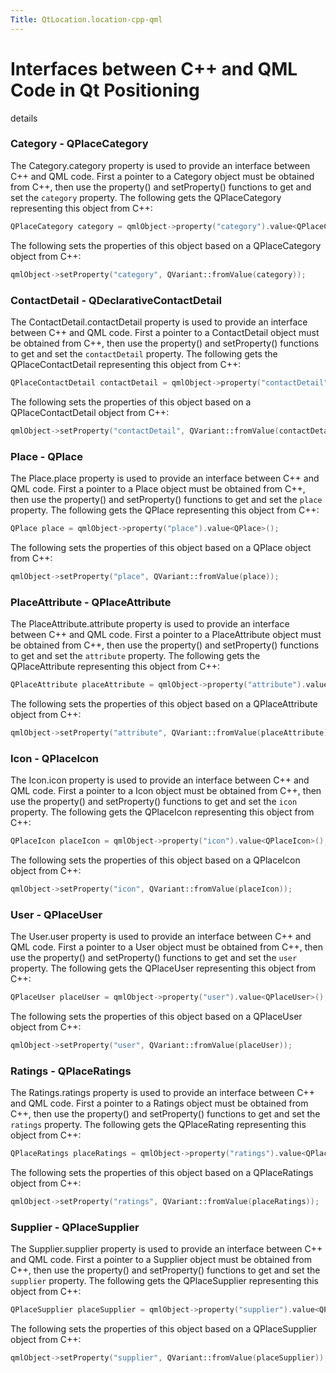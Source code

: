 ```yaml
---
Title: QtLocation.location-cpp-qml
---
```

        
Interfaces between C++ and QML Code in Qt Positioning
=====================================================

<span class="subtitle"></span>
details
### Category - QPlaceCategory

<span id="category"></span>
The Category.category property is used to provide an interface between C++ and QML code. First a pointer to a Category object must be obtained from C++, then use the property() and setProperty() functions to get and set the `category` property. The following gets the QPlaceCategory representing this object from C++:

``` cpp
QPlaceCategory category = qmlObject->property("category").value<QPlaceCategory>();
```

The following sets the properties of this object based on a QPlaceCategory object from C++:

``` cpp
qmlObject->setProperty("category", QVariant::fromValue(category));
```

<span id="contactdetail-qdeclarativecontactdetail"></span>
### ContactDetail - QDeclarativeContactDetail

<span id="contact-detail"></span>
The ContactDetail.contactDetail property is used to provide an interface between C++ and QML code. First a pointer to a ContactDetail object must be obtained from C++, then use the property() and setProperty() functions to get and set the `contactDetail` property. The following gets the QPlaceContactDetail representing this object from C++:

``` cpp
QPlaceContactDetail contactDetail = qmlObject->property("contactDetail").value<QPlaceContactDetail>();
```

The following sets the properties of this object based on a QPlaceContactDetail object from C++:

``` cpp
qmlObject->setProperty("contactDetail", QVariant::fromValue(contactDetail));
```

<span id="place-qplace"></span>
### Place - QPlace

<span id="place"></span>
The Place.place property is used to provide an interface between C++ and QML code. First a pointer to a Place object must be obtained from C++, then use the property() and setProperty() functions to get and set the `place` property. The following gets the QPlace representing this object from C++:

``` cpp
QPlace place = qmlObject->property("place").value<QPlace>();
```

The following sets the properties of this object based on a QPlace object from C++:

``` cpp
qmlObject->setProperty("place", QVariant::fromValue(place));
```

<span id="placeattribute-qplaceattribute"></span>
### PlaceAttribute - QPlaceAttribute

<span id="placeattribute"></span>
The PlaceAttribute.attribute property is used to provide an interface between C++ and QML code. First a pointer to a PlaceAttribute object must be obtained from C++, then use the property() and setProperty() functions to get and set the `attribute` property. The following gets the QPlaceAttribute representing this object from C++:

``` cpp
QPlaceAttribute placeAttribute = qmlObject->property("attribute").value<QPlaceAttribute>();
```

The following sets the properties of this object based on a QPlaceAttribute object from C++:

``` cpp
qmlObject->setProperty("attribute", QVariant::fromValue(placeAttribute));
```

<span id="icon-qplaceicon"></span>
### Icon - QPlaceIcon

<span id="placeicon"></span>
The Icon.icon property is used to provide an interface between C++ and QML code. First a pointer to a Icon object must be obtained from C++, then use the property() and setProperty() functions to get and set the `icon` property. The following gets the QPlaceIcon representing this object from C++:

``` cpp
QPlaceIcon placeIcon = qmlObject->property("icon").value<QPlaceIcon>();
```

The following sets the properties of this object based on a QPlaceIcon object from C++:

``` cpp
qmlObject->setProperty("icon", QVariant::fromValue(placeIcon));
```

<span id="user-qplaceuser"></span>
### User - QPlaceUser

<span id="placeuser"></span>
The User.user property is used to provide an interface between C++ and QML code. First a pointer to a User object must be obtained from C++, then use the property() and setProperty() functions to get and set the `user` property. The following gets the QPlaceUser representing this object from C++:

``` cpp
QPlaceUser placeUser = qmlObject->property("user").value<QPlaceUser>();
```

The following sets the properties of this object based on a QPlaceUser object from C++:

``` cpp
qmlObject->setProperty("user", QVariant::fromValue(placeUser));
```

<span id="ratings-qplaceratings"></span>
### Ratings - QPlaceRatings

<span id="placeratings"></span>
The Ratings.ratings property is used to provide an interface between C++ and QML code. First a pointer to a Ratings object must be obtained from C++, then use the property() and setProperty() functions to get and set the `ratings` property. The following gets the QPlaceRating representing this object from C++:

``` cpp
QPlaceRatings placeRatings = qmlObject->property("ratings").value<QPlaceRatings>();
```

The following sets the properties of this object based on a QPlaceRatings object from C++:

``` cpp
qmlObject->setProperty("ratings", QVariant::fromValue(placeRatings));
```

<span id="supplier-qplacesupplier"></span>
### Supplier - QPlaceSupplier

<span id="placesupplier"></span>
The Supplier.supplier property is used to provide an interface between C++ and QML code. First a pointer to a Supplier object must be obtained from C++, then use the property() and setProperty() functions to get and set the `supplier` property. The following gets the QPlaceSupplier representing this object from C++:

``` cpp
QPlaceSupplier placeSupplier = qmlObject->property("supplier").value<QPlaceSupplier>();
```

The following sets the properties of this object based on a QPlaceSupplier object from C++:

``` cpp
qmlObject->setProperty("supplier", QVariant::fromValue(placeSupplier));
```

